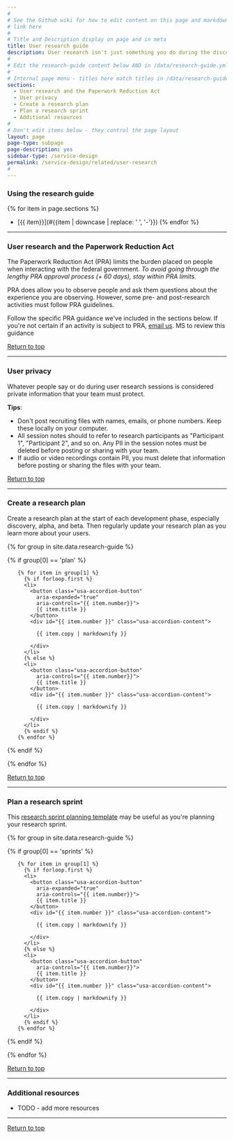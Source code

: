 ```yaml
---
#
# See the Github wiki for how to edit content on this page and markdown styles you can use:
# link here
#
# Title and Description display on page and in meta
title: User research guide
description: User research isn't just something you do during the discovery phase. You'll do it throughout the service lifecycle, checking in with your users to answer questions you have about how to improve your service.
#
# Edit the research-guide content below AND in /data/research-guide.yml
#
# Internal page menu - titles here match titles in /data/research-guide.yml
sections:
  - User research and the Paperwork Reduction Act
  - User privacy
  - Create a research plan
  - Plan a research sprint
  - Additional resources
#
# Don't edit items below - they control the page layout
layout: page
page-type: subpage
page-description: yes
sidebar-type: /service-design
permalink: /service-design/related/user-research
#
---
```


### Using the research guide

{% for item in page.sections %}
* [{{ item}}](#{{item | downcase | replace: ' ', '-'}})
{% endfor %}

<hr>

### User research and the Paperwork Reduction Act

The Paperwork Reduction Act (PRA) limits the burden placed on people when interacting with the federal government. *To avoid going through the lengthy PRA approval process (+ 60 days), stay within PRA limits.*

PRA does allow you to observe people and ask them questions about the experience you are observing. However, some pre- and post-research activities must follow PRA guidelines.

Follow the specific PRA guidance we've included in the sections below. If you're not certain if an activity is subject to PRA, [email us](mailto:site.contact-handbook). <span class="todo">MS to review this guidance</span>

<a href="#">Return to top</a>

<hr>

### User privacy

Whatever people say or do during user research sessions is considered private information that your team must protect.

**Tips**:
* Don't post recruiting files with names, emails, or phone numbers. Keep these locally on your computer.
* All session notes should to refer to research participants as "Participant 1", "Participant 2", and so on. Any PII in the session notes must be deleted before posting or sharing with your team.
* If audio or video recordings contain PII, you must delete that information before posting or sharing the files with your team.

<a href="#">Return to top</a>

<hr>

### Create a research plan

Create a research plan at the start of each development phase, especially discovery, alpha, and beta. Then regularly update your research plan as you learn more about your users.

{% for group in site.data.research-guide %}

  {% if group[0] == 'plan' %}

  <ul class="usa-accordion">

    {% for item in group[1] %}
      {% if forloop.first %}
      <li>
        <button class="usa-accordion-button"
          aria-expanded="true"
          aria-controls="{{ item.number}}">
          {{ item.title }}
        </button>
        <div id="{{ item.number }}" class="usa-accordion-content">

          {{ item.copy | markdownify }}

        </div>
      </li>      
      {% else %}
      <li>
        <button class="usa-accordion-button"
          aria-controls="{{ item.number}}">
          {{ item.title }}
        </button>
        <div id="{{ item.number }}" class="usa-accordion-content">

          {{ item.copy | markdownify }}

        </div>
      </li>
      {% endif %}
    {% endfor %}

  </ul>

  {% endif %}

{% endfor %}

<a href="#">Return to top</a>

<hr>


### Plan a research sprint

This [research sprint planning template](other-resources/research-sprints) may be useful as you're planning your research sprint.

{% for group in site.data.research-guide %}

  {% if group[0] == 'sprints' %}

  <ul class="usa-accordion">

    {% for item in group[1] %}
      {% if forloop.first %}
      <li>
        <button class="usa-accordion-button"
          aria-expanded="true"
          aria-controls="{{ item.number}}">
          {{ item.title }}
        </button>
        <div id="{{ item.number }}" class="usa-accordion-content">

          {{ item.copy | markdownify }}

        </div>
      </li>
      {% else %}
      <li>
        <button class="usa-accordion-button"
          aria-controls="{{ item.number}}">
          {{ item.title }}
        </button>
        <div id="{{ item.number }}" class="usa-accordion-content">

          {{ item.copy | markdownify }}

        </div>
      </li>  
      {% endif %}    
    {% endfor %}

  </ul>

  {% endif %}

{% endfor %}

<a href="#">Return to top</a>

<hr>

### Additional resources

 * <span class="todo">TODO - add more resources</span>

<hr>

<a href="#">Return to top</a>
